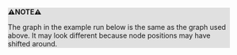<div style="margin:2em; background-color: #e0e0e0;">

<strong>⚠️NOTE️️️⚠️</strong>

The graph in the example run below is the same as the graph used above. It may look different because node positions may have shifted around.
</div>

